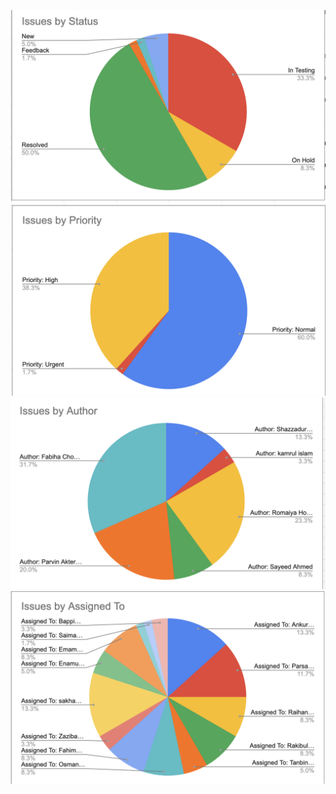 ![Issues by status](/screenshots/1.png)
![Issues by priority](/screenshots/2.png)
![Issues by author](/screenshots/3.png)
![Issues by assignee](/screenshots/4.png)